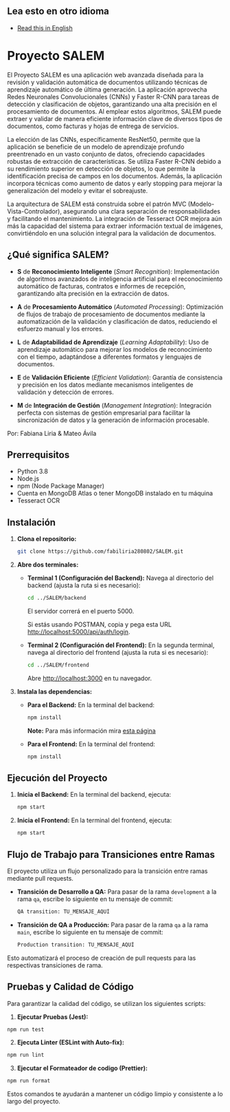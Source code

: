 ## Lea esto en otro idioma
- [Read this in English](README.md)

# Proyecto SALEM
El Proyecto SALEM es una aplicación web avanzada diseñada para la revisión y validación automática de documentos utilizando técnicas de aprendizaje automático de última generación. La aplicación aprovecha Redes Neuronales Convolucionales (CNNs) y Faster R-CNN para tareas de detección y clasificación de objetos, garantizando una alta precisión en el procesamiento de documentos. Al emplear estos algoritmos, SALEM puede extraer y validar de manera eficiente información clave de diversos tipos de documentos, como facturas y hojas de entrega de servicios.

La elección de las CNNs, específicamente ResNet50, permite que la aplicación se beneficie de un modelo de aprendizaje profundo preentrenado en un vasto conjunto de datos, ofreciendo capacidades robustas de extracción de características. Se utiliza Faster R-CNN debido a su rendimiento superior en detección de objetos, lo que permite la identificación precisa de campos en los documentos. Además, la aplicación incorpora técnicas como aumento de datos y early stopping para mejorar la generalización del modelo y evitar el sobreajuste.

La arquitectura de SALEM está construida sobre el patrón MVC (Modelo-Vista-Controlador), asegurando una clara separación de responsabilidades y facilitando el mantenimiento. La integración de Tesseract OCR mejora aún más la capacidad del sistema para extraer información textual de imágenes, convirtiéndolo en una solución integral para la validación de documentos.

## ¿Qué significa SALEM?

- **S** de **Reconocimiento Inteligente** (*Smart Recognition*): Implementación de algoritmos avanzados de inteligencia artificial para el reconocimiento automático de facturas, contratos e informes de recepción, garantizando alta precisión en la extracción de datos.

- **A** de **Procesamiento Automático** (*Automated Processing*): Optimización de flujos de trabajo de procesamiento de documentos mediante la automatización de la validación y clasificación de datos, reduciendo el esfuerzo manual y los errores.

- **L** de **Adaptabilidad de Aprendizaje** (*Learning Adaptability*): Uso de aprendizaje automático para mejorar los modelos de reconocimiento con el tiempo, adaptándose a diferentes formatos y lenguajes de documentos.

- **E** de **Validación Eficiente** (*Efficient Validation*): Garantía de consistencia y precisión en los datos mediante mecanismos inteligentes de validación y detección de errores.

- **M** de **Integración de Gestión** (*Management Integration*): Integración perfecta con sistemas de gestión empresarial para facilitar la sincronización de datos y la generación de información procesable.

Por: Fabiana Liria & Mateo Ávila

## Prerrequisitos
- Python 3.8
- Node.js
- npm (Node Package Manager)
- Cuenta en MongoDB Atlas o tener MongoDB instalado en tu máquina
- Tesseract OCR

## Instalación

1. **Clona el repositorio:**
    ```bash
    git clone https://github.com/fabiliria280802/SALEM.git
    ```

2. **Abre dos terminales:**

    - **Terminal 1 (Configuración del Backend):**
      Navega al directorio del backend (ajusta la ruta si es necesario):
      ```bash
      cd ../SALEM/backend
      ```
        El servidor correrá en el puerto 5000.

      Si estás usando POSTMAN, copia y pega esta URL [http://localhost:5000/api/auth/login](http://localhost:5000/api/auth/login).

    - **Terminal 2 (Configuración del Frontend):**
      En la segunda terminal, navega al directorio del frontend (ajusta la ruta si es necesario):
      ```bash
      cd ../SALEM/frontend
      ```
        Abre [http://localhost:3000](http://localhost:3000) en tu navegador.

3. **Instala las dependencias:**

    - **Para el Backend:**
      En la terminal del backend:
      ```bash
      npm install
      ```

        **Note:** Para más información mira [esta página](https://github.com/fabiliria280802/SALEM/blob/development/backend/Readme-backend-esp.md)

    - **Para el Frontend:**
      En la terminal del frontend:
      ```bash
      npm install
      ```

## Ejecución del Proyecto

1. **Inicia el Backend:**
    En la terminal del backend, ejecuta:
    ```bash
    npm start
    ```

2. **Inicia el Frontend:**
    En la terminal del frontend, ejecuta:
    ```bash
    npm start
    ```

## Flujo de Trabajo para Transiciones entre Ramas

El proyecto utiliza un flujo personalizado para la transición entre ramas mediante pull requests.

- **Transición de Desarrollo a QA:**
  Para pasar de la rama `development` a la rama `qa`, escribe lo siguiente en tu mensaje de commit:
    ```bash
    QA transition: TU_MENSAJE_AQUÍ
    ```

- **Transición de QA a Producción:**
  Para pasar de la rama `qa` a la rama `main`, escribe lo siguiente en tu mensaje de commit:
    ```bash
    Production transition: TU_MENSAJE_AQUÍ
    ```

Esto automatizará el proceso de creación de pull requests para las respectivas transiciones de rama.

## Pruebas y Calidad de Código

Para garantizar la calidad del código, se utilizan los siguientes scripts:

1. **Ejecutar Pruebas (Jest):**
  ```bash
  npm run test
```

2. **Ejecuta Linter (ESLint with Auto-fix):**
  ```bash
  npm run lint
  ```

3. **Ejecutar el Formateador de codigo (Prettier):**
  ```bash
  npm run format
  ```

Estos comandos te ayudarán a mantener un código limpio y consistente a lo largo del proyecto.
